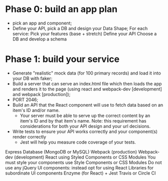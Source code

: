 # Phase 0: build an app plan
- pick an app and component;
- Define your API, pick a DB and design your Data Shape;
  For each service:
    Pick your features (base + stretch)
    Define your API
    Choose a DB and develop a schema

# Phase 1: build your service
- Generate "realistic" mock data (for 100 primary records) and load it into your DB with faker;
- Build a server that can serve an index.html file which then loads the app and renders it to the page (using react and webpack-dev [development] and webpack [production]);
- PORT 2046;
- Build an API that the React component will use to fetch data based on an item's ID and/or name.
  - Your server must be able to serve up the correct content by an item's ID and by that item's name. Note: this requirement has considerations for both your API design and your url decisions.
- Write tests to ensure your API works correctly and your component(s) render correctly
  - Jest will help you measure code coverage of your tests.


<!-- Required Tech START: -->
Express
Database (MongoDB or MySQL)
Webpack (production)
Webpack-dev (development)
React using Styled Components or CSS Modules
You must style your components use Style Components or CSS Modules
Do not use any jQuery UI components: instead opt for using React Libraries for subordinate UI components
Enzyme (for React) + Jest
Travis or Circle CI
<!-- Required Tech END: -->


